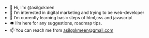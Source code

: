 - 👋 Hi, I’m @asilgokmen
- 👀 I’m interested in digital marketing and trying to be web-developer
- 🧐 I’m currently learning basic steps of html,css and javascript
- 👁 I’m here for any suggestions, roadmap tips.
- 📫 You can reach me from asilgokmeen@gmail.com 

<!---
asilgokmen/asilgokmen is a ✨ special ✨ repository because its `README.md` (this file) appears on your GitHub profile.
You can click the Preview link to take a look at your changes.
--->
